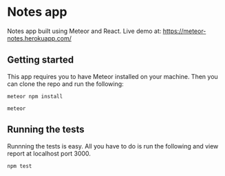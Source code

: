 # Notes app

Notes app built using Meteor and React. Live demo at: https://meteor-notes.herokuapp.com/

## Getting started

This app requires you to have Meteor installed on your machine. Then you can clone the repo and run the following:

```
meteor npm install
```

```
meteor
```

## Running the tests

Runnning the tests is easy. All you have to do is run the following and view report at localhost port 3000.

```
npm test
```
